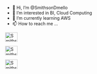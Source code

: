 - 👋 Hi, I’m @SmithsonDmello
- 👀 I’m interested in BI, Cloud Computing
- 🌱 I’m currently learning AWS
- 📫 How to reach me ...

<a style="display: inline" href="https://twitter.com/SMITHPEDIA" target="blank"><img align="center" src="https://cdn.jsdelivr.net/npm/simple-icons@3.0.1/icons/twitter.svg" alt="Smithson Dmello"
height="30" width="40" /></a>

<a style="display: inline" style="display: inline" href="https://in.linkedin.com/in/smithson-d-mello-b79222109" target="blank"><img align="center" src="https://cdn.jsdelivr.net/npm/simple-icons@3.0.1/icons/linkedin.svg" alt="Smithson Dmello" height="30" width="40" /></a> 

<a style="display: inline" href="https://www.facebook.com/smithson.dmello/" target="blank"><img align="center" src="https://cdn.jsdelivr.net/npm/simple-icons@3.0.1/icons/facebook.svg" alt="Smithson Dmello" height="30" width="40" /></a> 


